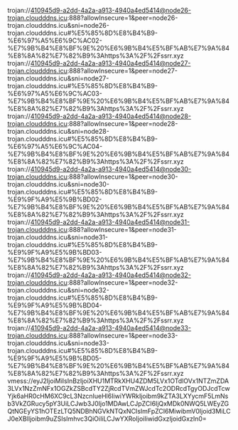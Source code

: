 trojan://410945d9-a2dd-4a2a-a913-4940a4ed5414@node26-trojan.cloudddns.icu:888?allowInsecure=1&peer=node26-trojan.cloudddns.icu&sni=node26-trojan.cloudddns.icu#%E5%85%8D%E8%B4%B9-%E6%97%A5%E6%9C%AC02-%E7%9B%B4%E8%BF%9E%20%E6%9B%B4%E5%BF%AB%E7%9A%84%E8%8A%82%E7%82%B9%3Ahttps%3A%2F%2Fssrr.xyz
trojan://410945d9-a2dd-4a2a-a913-4940a4ed5414@node27-trojan.cloudddns.icu:888?allowInsecure=1&peer=node27-trojan.cloudddns.icu&sni=node27-trojan.cloudddns.icu#%E5%85%8D%E8%B4%B9-%E6%97%A5%E6%9C%AC03-%E7%9B%B4%E8%BF%9E%20%E6%9B%B4%E5%BF%AB%E7%9A%84%E8%8A%82%E7%82%B9%3Ahttps%3A%2F%2Fssrr.xyz
trojan://410945d9-a2dd-4a2a-a913-4940a4ed5414@node28-trojan.cloudddns.icu:888?allowInsecure=1&peer=node28-trojan.cloudddns.icu&sni=node28-trojan.cloudddns.icu#%E5%85%8D%E8%B4%B9-%E6%97%A5%E6%9C%AC04-%E7%9B%B4%E8%BF%9E%20%E6%9B%B4%E5%BF%AB%E7%9A%84%E8%8A%82%E7%82%B9%3Ahttps%3A%2F%2Fssrr.xyz
trojan://410945d9-a2dd-4a2a-a913-4940a4ed5414@node30-trojan.cloudddns.icu:888?allowInsecure=1&peer=node30-trojan.cloudddns.icu&sni=node30-trojan.cloudddns.icu#%E5%85%8D%E8%B4%B9-%E9%9F%A9%E5%9B%BD02-%E7%9B%B4%E8%BF%9E%20%E6%9B%B4%E5%BF%AB%E7%9A%84%E8%8A%82%E7%82%B9%3Ahttps%3A%2F%2Fssrr.xyz
trojan://410945d9-a2dd-4a2a-a913-4940a4ed5414@node31-trojan.cloudddns.icu:888?allowInsecure=1&peer=node31-trojan.cloudddns.icu&sni=node31-trojan.cloudddns.icu#%E5%85%8D%E8%B4%B9-%E9%9F%A9%E5%9B%BD03-%E7%9B%B4%E8%BF%9E%20%E6%9B%B4%E5%BF%AB%E7%9A%84%E8%8A%82%E7%82%B9%3Ahttps%3A%2F%2Fssrr.xyz
trojan://410945d9-a2dd-4a2a-a913-4940a4ed5414@node32-trojan.cloudddns.icu:888?allowInsecure=1&peer=node32-trojan.cloudddns.icu&sni=node32-trojan.cloudddns.icu#%E5%85%8D%E8%B4%B9-%E9%9F%A9%E5%9B%BD04-%E7%9B%B4%E8%BF%9E%20%E6%9B%B4%E5%BF%AB%E7%9A%84%E8%8A%82%E7%82%B9%3Ahttps%3A%2F%2Fssrr.xyz
trojan://410945d9-a2dd-4a2a-a913-4940a4ed5414@node33-trojan.cloudddns.icu:888?allowInsecure=1&peer=node33-trojan.cloudddns.icu&sni=node33-trojan.cloudddns.icu#%E5%85%8D%E8%B4%B9-%E9%9F%A9%E5%9B%BD05-%E7%9B%B4%E8%BF%9E%20%E6%9B%B4%E5%BF%AB%E7%9A%84%E8%8A%82%E7%82%B9%3Ahttps%3A%2F%2Fssrr.xyz
vmess://eyJ2IjoiMiIsInBzIjoiXHU1MTRkXHU4ZDM5LVx1OTdlOVx1NTZmZDA3LVx1NzZmNFx1OGZkZSBcdTY2ZjRcdTVmZWJcdTc2ODRcdTgyODJcdTcwYjk6aHR0cHM6XC9cL3NzcnIueHl6IiwiYWRkIjoibm9kZTA3LXYycmF5LmNsb3VkZGRucy5pY3UiLCJwb3J0Ijo1MDAwLCJpZCI6IjQxMDk0NWQ5LWEyZGQtNGEyYS1hOTEzLTQ5NDBhNGVkNTQxNCIsImFpZCI6MiwibmV0Ijoid3MiLCJ0eXBlIjoibm9uZSIsImhvc3QiOiIiLCJwYXRoIjoiIiwidGxzIjoidGxzIn0=
